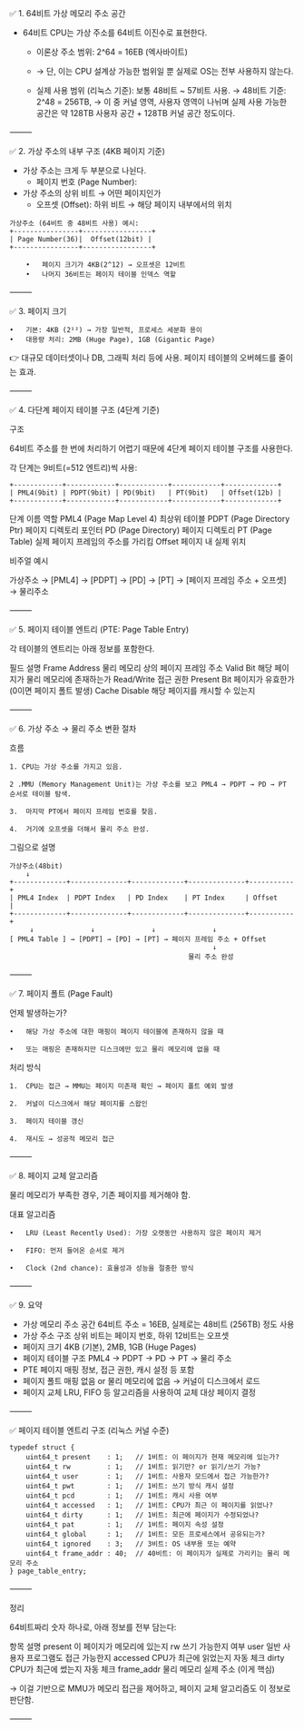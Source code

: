 
✅ 1. 64비트 가상 메모리 주소 공간

- 64비트 CPU는 가상 주소를 64비트 이진수로 표현한다.
	-	이론상 주소 범위:
2^64 = 16EB (엑사바이트)

    - → 단, 이는 CPU 설계상 가능한 범위일 뿐 실제로 OS는 전부 사용하지 않는다.
	- 	실제 사용 범위 (리눅스 기준):
보통 48비트 ~ 57비트 사용.
→ 48비트 기준: 2^48 = 256TB,
→ 이 중 커널 영역, 사용자 영역이 나뉘며 실제 사용 가능한 공간은 약 128TB 사용자 공간 + 128TB 커널 공간 정도이다.

⸻

✅ 2. 가상 주소의 내부 구조 (4KB 페이지 기준)

- 가상 주소는 크게 두 부분으로 나뉜다.
	- 	페이지 번호 (Page Number):
- 가상 주소의 상위 비트 → 어떤 페이지인가
	- 	오프셋 (Offset):
하위 비트 → 해당 페이지 내부에서의 위치

```
가상주소 (64비트 중 48비트 사용) 예시:
+----------------+-----------------+
| Page Number(36)|  Offset(12bit) |
+----------------+-----------------+

	•	페이지 크기가 4KB(2^12) → 오프셋은 12비트
	•	나머지 36비트는 페이지 테이블 인덱스 역할
```
⸻

✅ 3. 페이지 크기

	•	기본: 4KB (2¹²) → 가장 일반적, 프로세스 세분화 용이
	•	대용량 처리: 2MB (Huge Page), 1GB (Gigantic Page)

👉 대규모 데이터셋이나 DB, 그래픽 처리 등에 사용. 페이지 테이블의 오버헤드를 줄이는 효과.

⸻

✅ 4. 다단계 페이지 테이블 구조 (4단계 기준)

구조

64비트 주소를 한 번에 처리하기 어렵기 때문에 4단계 페이지 테이블 구조를 사용한다.

각 단계는 9비트(=512 엔트리)씩 사용:
```
+------------+------------+------------+------------+-------------+
| PML4(9bit) | PDPT(9bit) | PD(9bit)   | PT(9bit)   | Offset(12b) |
+------------+------------+------------+------------+-------------+
```
단계 이름	역할
PML4 (Page Map Level 4)	최상위 테이블
PDPT (Page Directory Ptr)	페이지 디렉토리 포인터
PD (Page Directory)	페이지 디렉토리
PT (Page Table)	실제 페이지 프레임의 주소를 가리킴
Offset	페이지 내 실제 위치

비주얼 예시

가상주소 → [PML4] → [PDPT] → [PD] → [PT] → [페이지 프레임 주소 + 오프셋] → 물리주소



⸻

✅ 5. 페이지 테이블 엔트리 (PTE: Page Table Entry)

각 테이블의 엔트리는 아래 정보를 포함한다.

필드	설명
Frame Address	물리 메모리 상의 페이지 프레임 주소
Valid Bit	해당 페이지가 물리 메모리에 존재하는가
Read/Write	접근 권한
Present Bit	페이지가 유효한가 (0이면 페이지 폴트 발생)
Cache Disable	해당 페이지를 캐시할 수 있는지



⸻

✅ 6. 가상 주소 → 물리 주소 변환 절차

흐름

	1. CPU는 가상 주소를 가지고 있음.

    2 .MMU (Memory Management Unit)는 가상 주소를 보고 PML4 → PDPT → PD → PT 순서로 테이블 탐색.

	3.	마지막 PT에서 페이지 프레임 번호를 찾음.

	4.	거기에 오프셋을 더해서 물리 주소 완성.

그림으로 설명

```
가상주소(48bit)
    ↓
+-------------+--------------+-------------+--------------+-----------+
| PML4 Index  | PDPT Index   | PD Index    | PT Index     | Offset    |
+-------------+--------------+-------------+--------------+-----------+
     ↓              ↓              ↓              ↓
[ PML4 Table ] → [PDPT] → [PD] → [PT] → 페이지 프레임 주소 + Offset
                                                  ↓
                                            물리 주소 완성

```

⸻

✅ 7. 페이지 폴트 (Page Fault)

언제 발생하는가?

	•	해당 가상 주소에 대한 매핑이 페이지 테이블에 존재하지 않을 때

	•	또는 매핑은 존재하지만 디스크에만 있고 물리 메모리에 없을 때

처리 방식

	1.	CPU는 접근 → MMU는 페이지 미존재 확인 → 페이지 폴트 예외 발생

	2.	커널이 디스크에서 해당 페이지를 스왑인

	3.	페이지 테이블 갱신

	4.	재시도 → 성공적 메모리 접근

⸻

✅ 8. 페이지 교체 알고리즘

물리 메모리가 부족한 경우, 기존 페이지를 제거해야 함.

대표 알고리즘

	•	LRU (Least Recently Used): 가장 오랫동안 사용하지 않은 페이지 제거

	•	FIFO: 먼저 들어온 순서로 제거
    
	•	Clock (2nd chance): 효율성과 성능을 절충한 방식

⸻

✅ 9. 요약

- 가상 메모리 주소 공간	64비트 주소 = 16EB, 실제로는 48비트 (256TB) 정도 사용
- 가상 주소 구조	상위 비트는 페이지 번호, 하위 12비트는 오프셋
- 페이지 크기	4KB (기본), 2MB, 1GB (Huge Pages)
- 페이지 테이블 구조	PML4 → PDPT → PD → PT → 물리 주소
- PTE	페이지 매핑 정보, 접근 권한, 캐시 설정 등 포함
- 페이지 폴트	매핑 없음 or 물리 메모리에 없음 → 커널이 디스크에서 로드
- 페이지 교체	LRU, FIFO 등 알고리즘을 사용하여 교체 대상 페이지 결정


⸻

✅ 페이지 테이블 엔트리 구조 (리눅스 커널 수준)
```
typedef struct {
    uint64_t present    : 1;   // 1비트: 이 페이지가 현재 메모리에 있는가?
    uint64_t rw         : 1;   // 1비트: 읽기만? or 읽기/쓰기 가능?
    uint64_t user       : 1;   // 1비트: 사용자 모드에서 접근 가능한가?
    uint64_t pwt        : 1;   // 1비트: 쓰기 방식 캐시 설정
    uint64_t pcd        : 1;   // 1비트: 캐시 사용 여부
    uint64_t accessed   : 1;   // 1비트: CPU가 최근 이 페이지를 읽었나?
    uint64_t dirty      : 1;   // 1비트: 최근에 페이지가 수정되었나?
    uint64_t pat        : 1;   // 1비트: 페이지 속성 설정
    uint64_t global     : 1;   // 1비트: 모든 프로세스에서 공유되는가?
    uint64_t ignored    : 3;   // 3비트: OS 내부용 또는 예약
    uint64_t frame_addr : 40;  // 40비트: 이 페이지가 실제로 가리키는 물리 메모리 주소
} page_table_entry;

```

⸻

정리

64비트짜리 숫자 하나로, 아래 정보를 전부 담는다:

항목	설명
present	이 페이지가 메모리에 있는지
rw	쓰기 가능한지 여부
user	일반 사용자 프로그램도 접근 가능한지
accessed	CPU가 최근에 읽었는지 자동 체크
dirty	CPU가 최근에 썼는지 자동 체크
frame_addr	물리 메모리 실제 주소 (이게 핵심)

→ 이걸 기반으로 MMU가 메모리 접근을 제어하고, 페이지 교체 알고리즘도 이 정보로 판단함.

⸻
